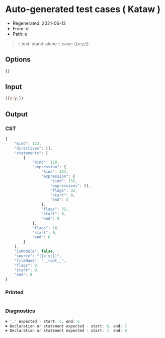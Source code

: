 # Auto-generated test cases ( Kataw )
- Regenerated: 2021-06-12
- From: d
- Path: e
> :: test: stand-alone
> :: case: ({x:y;})
## Options

`````js
{}
`````
## Input

`````js
({x:y;})
`````
## Output

### CST

```javascript
{
    "kind": 122,
    "directives": [],
    "statements": [
        {
            "kind": 120,
            "expression": {
                "kind": 121,
                "expression": {
                    "kind": 132,
                    "expressions": [],
                    "flags": 32,
                    "start": 0,
                    "end": 5
                },
                "flags": 32,
                "start": 0,
                "end": 5
            },
            "flags": 16,
            "start": 0,
            "end": 6
        }
    ],
    "isModule": false,
    "source": "({x:y;})",
    "fileName": "__root__",
    "flags": 0,
    "start": 0,
    "end": 8
}
```

### Printed

```javascript

```

### Diagnostics

```javascript
✖ ',' expected - start: 5, end: 6
✖ Declaration or statement expected - start: 6, end: 7
✖ Declaration or statement expected - start: 7, end: 8

```

